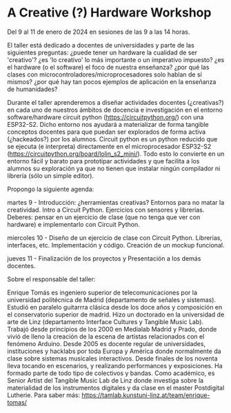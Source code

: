 # A Creative (?) Hardware Workshop

Del 9 al 11 de enero de 2024
en sesiones de las 9 a las 14 horas.

El taller está dedicado a docentes de universidades y parte de las siguientes preguntas: ¿puede tener un hardware la cualidad de ser 'creativo'? ¿es 'lo creativo' lo más importante o un imperativo impuesto? ¿es el hardware (o el software) el foco de nuestra enseñanza? ¿por qué las clases con microcontroladores/microprocesadores solo hablan de sí mismos? ¿por qué hay tan pocos ejemplos de aplicación en la enseñanza de humanidades?

Durante el taller aprenderemos a diseñar actividades docentes (¿creativas?) en cada uno de nuestros ámbitos de docencia e investigación en el entorno software/hardware circuit python (https://circuitpython.org/) con una ESP32-S2. Dicho entorno nos ayudará a materializar de forma tangible conceptos docentes para que puedan ser explorados de forma activa (¿hackeados?) por los alumnos. Circuit python es un python reducido que se ejecuta (e interpreta) directamente en el microprocesador ESP32-S2 (https://circuitpython.org/board/lolin_s2_mini/). Todo esto lo convierte en un entorno fácil y barato para prototipar actividades y que facilita a los alumnos su exploración ya que no tienen que instalar ningún compilador ni librería (sólo un simple editor).

Propongo la siguiente agenda:

martes 9 - Introducción: ¿herramientas creativas? Entornos para no matar la creatividad. Intro a Circuit Python. Ejercicios con sensores y librerias. Deberes: pensar en un ejercicio de clase (que no tenga que ver con hardware) e implementarlo con Circuit Python. 

miercoles 10 - Diseño de un ejercicio de clase con Circuit Python. Librerias, interfaces, etc. Implementación y código. Creación de un mockup funcional. 

jueves 11 - Finalización de los proyectos y Presentación a los demás docentes. 

Sobre el responsable del taller: 

Enrique Tomás es ingeniero superior de telecomunicaciones por la universidad politécnica de Madrid (departamento de señales y sistemas). Estudió en paralelo guitarrra clásica desde los doce años y composición en el conservatorio superior de madrid. Hizo un doctorado en la universidad de arte de Linz (departamento Interface Cultures y Tangible Music Lab). Trabajó desde principios de los 2000 en Medialab Madrid y Prado, donde vivió de lleno la creación de la escena de artistas relacionados con el fenómeno Arduino. Desde 2005 es docente regular de universidades, instituciones y hacklabs por toda Europa y América donde normalmente da clase sobre sistemas musicales interactivos. Desde finales de los noventa lleva tocando en escenarios, y realizando performances y exposiciones. Ha formado parte de todo tipo de colectivos y bandas. Como académico, es Senior Artist del Tangible Music Lab de Linz donde investiga sobre la materialidad de los instrumentos digitales y da clase en el master Postdigital Lutherie. Para saber más: https://tamlab.kunstuni-linz.at/team/enrique-tomas/ 



